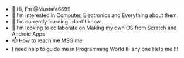 - 👋 Hi, I’m @Mustafa6699
- 👀 I’m interested in Computer, Electronics and Everything about them
- 🌱 I’m currently learning i dont't know
- 💞️ I’m looking to collaborate on Making my own OS from Scratch and Android Apps
- 📫 How to reach me MSG me
- I need help to guide me in Programming World IF any one Help me !!!

<!---
Mustafa6699/Mustafa6699 is a ✨ special ✨ repository because its `README.md` (this file) appears on your GitHub profile.
You can click the Preview link to take a look at your changes.
--->
